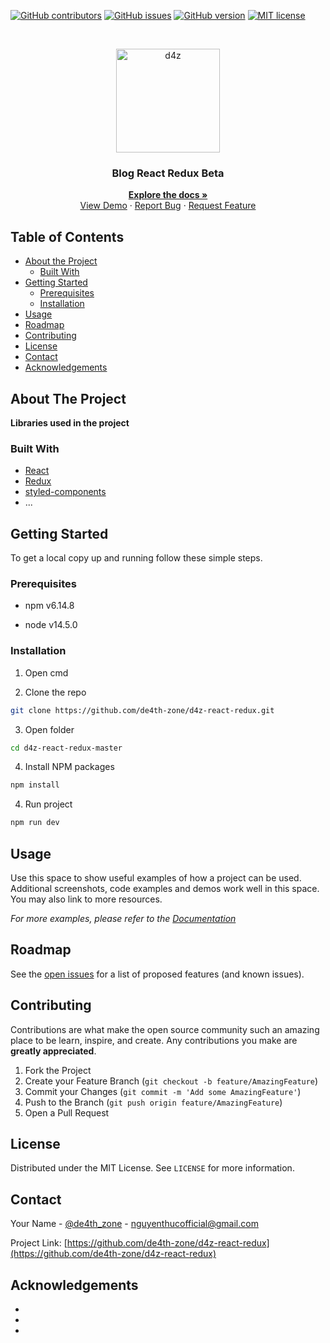 <!-- PROJECT SHIELDS -->
<!--
*** I'm using markdown "reference style" links for readability.
*** Reference links are enclosed in brackets [ ] instead of parentheses ( ).
*** See the bottom of this document for the declaration of the reference variables
*** for contributors-url, forks-url, etc. This is an optional, concise syntax you may use.
*** https://www.markdownguide.org/basic-syntax/#reference-style-links
-->

[![GitHub contributors](https://img.shields.io/github/contributors/Naereen/StrapDown.js.svg)](https://github.com/de4th-zone/d4z-react-redux/graphs/contributors/)
[![GitHub issues](https://img.shields.io/github/issues/Naereen/StrapDown.js.svg)](https://github.com/de4th-zone/d4z-react-redux/issues/)
[![GitHub version](https://badge.fury.io/gh/Naereen%2FStrapDown.js.svg)](https://github.com/de4th-zone/d4z-react-redux)
[![MIT license](https://img.shields.io/badge/License-MIT-blue.svg)](https://lbesson.mit-license.org/)

<!-- PROJECT LOGO -->
<br />
<p align="center">
  <a href="https://github.com/de4th-zone/d4z-react-redux">
    <img src="https://i.imgur.com/6jxXR32.jpg" alt="d4z" width="166" height="166">
  </a>
  <h3 align="center">Blog React Redux Beta</h3>
  <p align="center">
    <a href="https://github.com/de4th-zone/d4z-react-redux"><strong>Explore the docs »</strong></a>
    <br />
    <a href="https://d4z-react-redux.netlify.app" target="_blank" rel="noopener noreferrer">View Demo</a>
    ·
    <a href="https://github.com/de4th-zone/d4z-react-redux/issues">Report Bug</a>
    ·
    <a href="https://github.com/de4th-zone/d4z-react-redux/issues">Request Feature</a>
  </p>
</p>

<!-- TABLE OF CONTENTS -->

## Table of Contents

- [About the Project](#about-the-project)
  - [Built With](#built-with)
- [Getting Started](#getting-started)
  - [Prerequisites](#prerequisites)
  - [Installation](#installation)
- [Usage](#usage)
- [Roadmap](#roadmap)
- [Contributing](#contributing)
- [License](#license)
- [Contact](#contact)
- [Acknowledgements](#acknowledgements)

<!-- ABOUT THE PROJECT -->

## About The Project

<!--[![Product Name Screen Shot][product-screenshot]](https://github.com/de4th-zone/d4z-react-redux)-->

**Libraries used in the project**

### Built With

- [React](https://github.com/facebook/react)
- [Redux](https://github.com/reduxjs/redux)
- [styled-components](https://github.com/styled-components/styled-components)
- ...

<!-- GETTING STARTED -->

## Getting Started

To get a local copy up and running follow these simple steps.

### Prerequisites

- npm v6.14.8

- node v14.5.0

### Installation

1. Open cmd

2. Clone the repo

```sh
git clone https://github.com/de4th-zone/d4z-react-redux.git
```

3. Open folder

```sh
cd d4z-react-redux-master
```

4. Install NPM packages

```sh
npm install
```

4. Run project

```sh
npm run dev
```

<!-- USAGE EXAMPLES -->

## Usage

Use this space to show useful examples of how a project can be used. Additional screenshots, code examples and demos work well in this space. You may also link to more resources.

_For more examples, please refer to the [Documentation](https://github.com/de4th-zone/d4z-react-redux)_

<!-- ROADMAP -->

## Roadmap

See the [open issues](https://github.com/de4th-zone/d4z-react-redux/issues) for a list of proposed features (and known issues).

<!-- CONTRIBUTING -->

## Contributing

Contributions are what make the open source community such an amazing place to be learn, inspire, and create. Any contributions you make are **greatly appreciated**.

1. Fork the Project
2. Create your Feature Branch (`git checkout -b feature/AmazingFeature`)
3. Commit your Changes (`git commit -m 'Add some AmazingFeature'`)
4. Push to the Branch (`git push origin feature/AmazingFeature`)
5. Open a Pull Request

<!-- LICENSE -->

## License

Distributed under the MIT License. See `LICENSE` for more information.

<!-- CONTACT -->

## Contact

Your Name - [@de4th_zone](https://twitter.com/de4th_zone) - nguyenthucofficial@gmail.com

Project Link: [https://github.com/de4th-zone/d4z-react-redux](https://github.com/de4th-zone/d4z-react-redux)

<!-- ACKNOWLEDGEMENTS -->

## Acknowledgements

- []()
- []()
- []()

<!-- MARKDOWN LINKS & IMAGES -->
<!-- https://www.markdownguide.org/basic-syntax/#reference-style-links -->

[contributors-shield]: https://img.shields.io/github/contributors/github_username/repo.svg?style=flat-square
[contributors-url]: https://github.com/github_username/repo/graphs/contributors
[forks-shield]: https://img.shields.io/github/forks/github_username/repo.svg?style=flat-square
[forks-url]: https://github.com/github_username/repo/network/members
[stars-shield]: https://img.shields.io/github/stars/github_username/repo.svg?style=flat-square
[stars-url]: https://github.com/github_username/repo/stargazers
[issues-shield]: https://img.shields.io/github/issues/github_username/repo.svg?style=flat-square
[issues-url]: https://github.com/github_username/repo/issues
[license-shield]: https://img.shields.io/github/license/github_username/repo.svg?style=flat-square
[license-url]: https://github.com/github_username/repo/blob/master/LICENSE.txt
[linkedin-shield]: https://img.shields.io/badge/-LinkedIn-black.svg?style=flat-square&logo=linkedin&colorB=555
[linkedin-url]: https://linkedin.com/in/github_username
[product-screenshot]: images/screenshot.png
